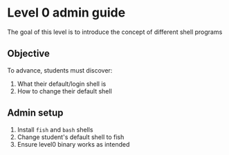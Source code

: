 # Level 0 admin guide
The goal of this level is to introduce the concept of different shell programs

## Objective
To advance, students must discover:
1. What their default/login shell is
2. How to change their default shell

## Admin setup
1. Install `fish` and `bash` shells
2. Change student's default shell to fish
3. Ensure level0 binary works as intended
